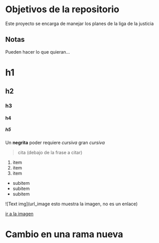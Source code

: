 # Objetivos de la repositorio

Este proyecto se encarga de manejar los planes de la liga de la justicia


## Notas
Pueden hacer lo que quieran...

# h1

## h2

### h3

#### h4

##### h5

Un **negrita** poder requiere _cursiva_ gran *cursiva* 
> cita (debajo de la frase a citar)

1. item
2. item
3. item
  * subitem
  * subitem
  * subitem
  
![Text img](url_image esto muestra la imagen, no es un enlace)

[ir a la imagen](url_image)

# Cambio en una rama nueva
